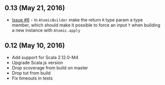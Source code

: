 ## 0.13 (May 21, 2016)

- [Issue #6](https://github.com/monixio/sincron/issues/6) - in `AtomicBuilder`
  make the return `R` type param a type member, which should make it possible
  to force an input `T` when building a new instance with `Atomic.apply` 

## 0.12 (May 10, 2016)

- Add support for Scala 2.12.0-M4
- Upgrade Scala.js version
- Drop scoverage from build on master
- Drop tut from build
- Fix timeouts in tests
